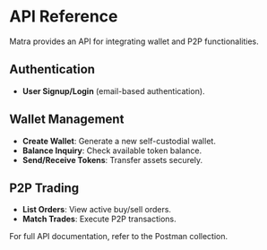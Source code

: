 # API Reference
Matra provides an API for integrating wallet and P2P functionalities.

## Authentication
- **User Signup/Login** (email-based authentication).

## Wallet Management
- **Create Wallet**: Generate a new self-custodial wallet.
- **Balance Inquiry**: Check available token balance.
- **Send/Receive Tokens**: Transfer assets securely.

## P2P Trading
- **List Orders**: View active buy/sell orders.
- **Match Trades**: Execute P2P transactions.

For full API documentation, refer to the Postman collection.
